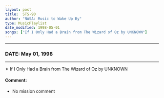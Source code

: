 ```yaml
---
layout: post
title:  STS-90
author: "NASA: Music to Wake Up By"
type: MusicPlaylist
date_modified: 1998-05-01
songs: ["If I Only Had a Brain from The Wizard of Oz by UNKNOWN"]
---
```


----
### DATE: May 01, 1998
----
✦ If I Only Had a Brain from The Wizard of Oz by UNKNOWN

#### Comment:
* No mission comment



<br/>
<center>
	<a target="_blank"
	   href="https://twitter.com/intent/tweet?hashtags=Space,NASA,Playlist,NASAWakeupCalls,SpaceProgram&text={{ page.author}}, '{{ page.songs.first }}' {{ page.title }}, {{ page.date | date: '%B %d, %Y' }}. {{ site.url }}{{ page.url }}&via=nasawakeupcalls"><i class="fab fa-twitter" alt="Tweet this page" style="font-size: 1.3em;"></i></a>
	&nbsp; 	<i class="fas fa-user-astronaut" style="font-size: 1.5em;"></i> &nbsp;
    <a type="amzn" search="'If I Only Had a Brain from The Wizard of Oz by UNKNOWN'" category="popular music">
    <i class="fab fa-amazon" style="font-size: 1.3em;"></i></a>
</center>
